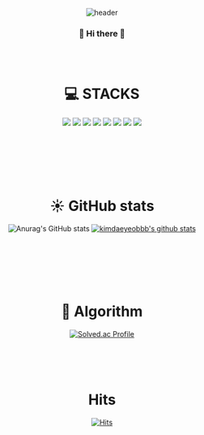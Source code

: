 <div align = center>

  ![header](https://capsule-render.vercel.app/api?type=waving&color=B897FF&height=300&section=header&text=Just%20Keep%20Going&fontSize=90)

  ### 👋 Hi there 👋
  <br><br>
  
  
  
  <div align=center><h1>💻 STACKS</h1></div>

  <img src="https://img.shields.io/badge/python-3776AB?style=for-the-badge&logo=python&logoColor=white"> 
  <img src="https://img.shields.io/badge/java-007396?style=for-the-badge&logo=java&logoColor=white"> 
  <img src="https://img.shields.io/badge/html5-E34F26?style=for-the-badge&logo=html5&logoColor=white"> 
  <img src="https://img.shields.io/badge/css3-1572B6?style=for-the-badge&logo=css3&logoColor=white"> 
  <img src="https://img.shields.io/badge/javascript-F7DF1E?style=for-the-badge&logo=javascript&logoColor=black"> 
  <img src="https://img.shields.io/badge/github-181717?style=for-the-badge&logo=github&logoColor=white">
  <img src="https://img.shields.io/badge/git-F05032?style=for-the-badge&logo=git&logoColor=white">
  <img src="https://img.shields.io/badge/GitKraken-179287?style=for-the-badge&logo=GitKraken&logoColor=white">

  <br>
</div>

 <br><br><br><br><br>

<div align=center><h1>☀️ GitHub stats</h1>

 ![Anurag's GitHub stats](https://github-readme-stats.vercel.app/api?username=kimdaeyeobbb&&show_icons=true&theme=buefy)
[![kimdaeyeobbb's github stats](https://github-readme-stats.vercel.app/api/top-langs/?username=kimdaeyeobbb&show_icons=true&hide_border=true&title_color=004386&icon_color=004386&layout=compact)](https://github.com/kimdaeyeobbb)

</div>
  
<br><br><br><br><br>
 
 
 
 
 
 
<div align=center><h1>🔀 Algorithm</h1>

[![Solved.ac Profile](http://mazassumnida.wtf/api/v2/generate_badge?boj=kimdyk1)](https://solved.ac/이름/)
  

</div>


<br><br><br>






<div align=center><h1>Hits</h1>

  [![Hits](https://hits.seeyoufarm.com/api/count/incr/badge.svg?url=https%3A%2F%2Fgithub.com%2Fkimdaeyeobbb%2Fhit-counter&count_bg=%233E9DFF&title_bg=%2379BDFF&icon=&icon_color=%23EB1A1A&title=hits&edge_flat=true)](https://hits.seeyoufarm.com)

</div>









<!--
**kimdaeyeobbb/kimdaeyeobbb** is a ✨ _special_ ✨ repository because its `README.md` (this file) appears on your GitHub profile.

Here are some ideas to get you started:

- 🔭 I’m currently working on ...
- 🌱 I’m currently learning ...
- 👯 I’m looking to collaborate on ...
- 🤔 I’m looking for help with ...
- 💬 Ask me about ...
- 📫 How to reach me: ...
- 😄 Pronouns: ...
- ⚡ Fun fact: ...
-->
